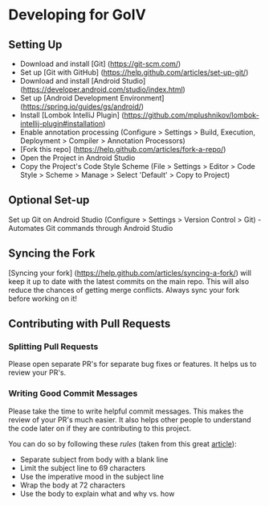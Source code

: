 # Developing for GoIV

## Setting Up
* Download and install [Git] (https://git-scm.com/)
* Set up [Git with GitHub] (https://help.github.com/articles/set-up-git/)
* Download and install [Android Studio] (https://developer.android.com/studio/index.html)
* Set up [Android Development Environment] (https://spring.io/guides/gs/android/)
* Install [Lombok IntelliJ Plugin] (https://github.com/mplushnikov/lombok-intellij-plugin#installation)
* Enable annotation processing (Configure > Settings > Build, Execution, Deployment > Compiler > Annotation Processors)
* [Fork this repo] (https://help.github.com/articles/fork-a-repo/)
* Open the Project in Android Studio
* Copy the Project's Code Style Scheme (File > Settings > Editor > Code Style > Scheme > Manage > Select 'Default' > Copy to Project)

## Optional Set-up
Set up Git on Android Studio (Configure > Settings > Version Control > Git) - Automates Git commands through Android Studio

## Syncing the Fork
[Syncing your fork] (https://help.github.com/articles/syncing-a-fork/) will keep it up to date with the latest commits on the main repo. This will also reduce the chances of getting merge conflicts. Always sync your fork before working on it!

## Contributing with Pull Requests

### Splitting Pull Requests
Please open separate PR's for separate bug fixes or features. It helps us to review your PR's.

### Writing Good Commit Messages
Please take the time to write helpful commit messages. This makes the review of your PR's much easier. It also helps other people to understand the code later on if they are contributing to this project.

You can do so by following these *rules* (taken from this great [article](http://chris.beams.io/posts/git-commit/)):

* Separate subject from body with a blank line
* Limit the subject line to 69 characters
* Use the imperative mood in the subject line
* Wrap the body at 72 characters
* Use the body to explain what and why vs. how
